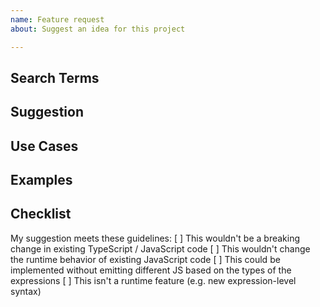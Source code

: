 ```yaml
---
name: Feature request
about: Suggest an idea for this project

---
```


<!-- 🚨 STOP 🚨 𝗦𝗧𝗢𝗣 🚨 𝑺𝑻𝑶𝑷 🚨

Half of all issues filed here are duplicates, answered in the FAQ, or not appropriate for the bug tracker. Please read the FAQ first, especially the "Common Feature Requests" section.

-->

## Search Terms

<!-- List of keywords you searched for before creating this issue. Write them down here so that others can find this suggestion more easily -->

## Suggestion

<!-- A summary of what you'd like to see added or changed -->

## Use Cases

<!--
What do you want to use this for?
What shortcomings exist with current approaches?
-->

## Examples

<!-- Show how this would be used and what the behavior would be -->

## Checklist

My suggestion meets these guidelines:
 [ ] This wouldn't be a breaking change in existing TypeScript / JavaScript code
 [ ] This wouldn't change the runtime behavior of existing JavaScript code
 [ ] This could be implemented without emitting different JS based on the types of the expressions
 [ ] This isn't a runtime feature (e.g. new expression-level syntax)

